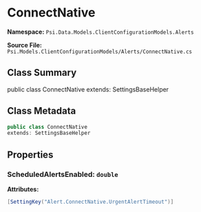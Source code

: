 # ConnectNative

**Namespace:** `Psi.Data.Models.ClientConfigurationModels.Alerts`

**Source File:** `Psi.Models.ClientConfigurationModels/Alerts/ConnectNative.cs`

## Class Summary

public class ConnectNative
extends: SettingsBaseHelper

## Class Metadata

```typescript
public class ConnectNative
extends: SettingsBaseHelper
```

## Properties

### ScheduledAlertsEnabled: `double`

**Attributes:**
```csharp
[SettingKey("Alert.ConnectNative.UrgentAlertTimeout")]
```
